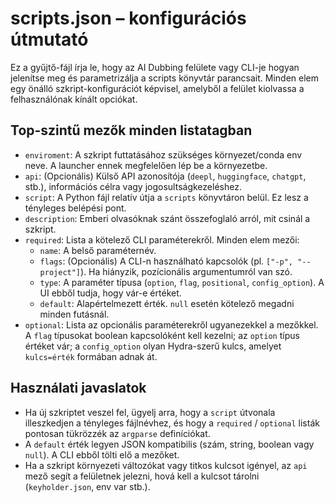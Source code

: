 # scripts.json – konfigurációs útmutató

Ez a gyűjtő-fájl írja le, hogy az AI Dubbing felülete vagy CLI-je hogyan jelenítse meg és parametrizálja a scripts könyvtár parancsait. Minden elem egy önálló szkript-konfigurációt képvisel, amelyből a felület kiolvassa a felhasználónak kínált opciókat.

## Top-szintű mezők minden listatagban
- `enviroment`: A szkript futtatásához szükséges környezet/conda env neve. A launcher ennek megfelelően lép be a környezetbe.
- `api`: (Opcionális) Külső API azonosítója (`deepl`, `huggingface`, `chatgpt`, stb.), információs célra vagy jogosultságkezeléshez.
- `script`: A Python fájl relatív útja a `scripts` könyvtáron belül. Ez lesz a tényleges belépési pont.
- `description`: Emberi olvasóknak szánt összefoglaló arról, mit csinál a szkript.
- `required`: Lista a kötelező CLI paraméterekről. Minden elem mezői:
  - `name`: A belső paraméternév.
  - `flags`: (Opcionális) A CLI-n használható kapcsolók (pl. `["-p", "--project"]`). Ha hiányzik, pozícionális argumentumról van szó.
  - `type`: A paraméter típusa (`option`, `flag`, `positional`, `config_option`). A UI ebből tudja, hogy vár-e értéket.
  - `default`: Alapértelmezett érték. `null` esetén kötelező megadni minden futásnál.
- `optional`: Lista az opcionális paraméterekről ugyanezekkel a mezőkkel. A `flag` típusokat boolean kapcsolóként kell kezelni; az `option` típus értéket vár; a `config_option` olyan Hydra-szerű kulcs, amelyet `kulcs=érték` formában adnak át.

## Használati javaslatok
- Ha új szkriptet veszel fel, ügyelj arra, hogy a `script` útvonala illeszkedjen a tényleges fájlnévhez, és hogy a `required` / `optional` listák pontosan tükrözzék az `argparse` definíciókat.
- A `default` érték legyen JSON kompatibilis (szám, string, boolean vagy `null`). A CLI ebből tölti elő a mezőket.
- Ha a szkript környezeti változókat vagy titkos kulcsot igényel, az `api` mező segít a felületnek jelezni, hová kell a kulcsot tárolni (`keyholder.json`, env var stb.).
